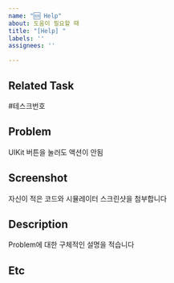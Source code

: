 ```yaml
---
name: "🆘 Help"
about: 도움이 필요할 때
title: "[Help] "
labels: ''
assignees: ''

---
```


## Related Task
\#테스크번호

## Problem
UIKit 버튼을 눌러도 액션이 안됨

## Screenshot
자신이 적은 코드와 시뮬레이터 스크린샷을 첨부합니다

## Description
Problem에 대한 구체적인 설명을 적습니다

## Etc
